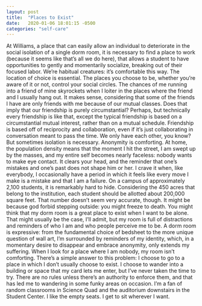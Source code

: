 ```yaml
---
layout: post
title:  "Places to Exist"
date:   2020-01-06 18:01:15 -0500
categories: "self-care"
---
```


At Williams, a place that can easily allow an individual to deteriorate in the social isolation of a single dorm room, it is necessary to find a place to work (because it seems like that’s all we do here), that allows a student to have opportunities to gently and momentarily socialize, breaking out of their focused labor. We’re habitual creatures: it’s comfortable this way.
The location of choice is essential. The places you choose to be, whether you’re aware of it or not, control your social circles. The chances of me running into a friend of mine skyrockets when I loiter in the places where the friend and I usually hang out. It makes sense, considering that some of the friends I have are only friends with me because of our mutual classes. Does that imply that our friendship is purely circumstantial? Perhaps, but technically every friendship is like that, except the typical friendship is based on a circumstantial mutual interest, rather than on a mutual schedule. Friendship is based off of reciprocity and collaboration, even if it’s just collaborating in conversation meant to pass the time. We only have each other, you know?<!--more-->
But sometimes isolation is necessary. Anonymity is comforting. At home, the population density means that the moment I hit the street, I am swept up by the masses, and my entire self becomes nearly faceless: nobody wants to make eye contact. It clears your head, and the reminder that one’s mistakes and one’s past does not shape him or her. I crave it when, like everybody, I occasionally have a period in which it feels like every move I make is a mistake and that I am a failure.
On a campus of approximately 2,100 students, it is remarkably hard to hide. Considering the 450 acres that belong to the institution, each student should be allotted about 200,000 square feet. That number doesn’t seem very accurate, though. It might be because god forbid stepping outside: you might freeze to death.
You might think that my dorm room is a great place to exist when I want to be alone. That might usually be the case, I’ll admit, but my room is full of distractions and reminders of who I am and who people perceive me to be. A dorm room is expressive: from the fundamental choice of bedsheet to the more unique question of wall art, I’m surrounded by reminders of my identity, which, in a momentary desire to disappear and embrace anonymity, only extends my suffering. When I look for a place where I am nobody, my room isn’t comforting.
There’s a simple answer to this problem: I choose to go to a place in which I don’t usually choose to exist. I choose to wander into a building or space that my card lets me enter, but I’ve never taken the time to try. There are no rules unless there’s an authority to enforce them, and that has led me to wandering in some funky areas on occasion. I’m a fan of random classrooms in Science Quad and the auditorium downstairs in the Student Center. I like the empty seats. I get to sit wherever I want.
